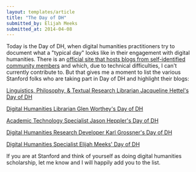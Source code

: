 ```yaml
---
layout: templates/article
title: "The Day of DH"
submitted_by: Elijah Meeks
submitted_at: 2014-04-08
---
```


Today is the Day of DH, when digital humanities practitioners try to document what a "typical day" looks like in their engagement with digital humanities. There is an [official site that hosts blogs from self-identified community members](http://dayofdh2014.matrix.msu.edu/) and which, due to technical difficulties, I can't currently contribute to. But that gives me a moment to list the various Stanford folks who are taking part in Day of DH and highlight their blogs:


[Linguistics, Philosophy, & Textual Research Librarian Jacqueline Hettel's Day of DH](http://dayofdh2014.matrix.msu.edu/linguabrarian1/)


[Digital Humanities Librarian Glen Worthey's Day of DH](http://dayofdh2014.matrix.msu.edu/glenworthey/)


[Academic Technology Specialist Jason Heppler's Day of DH](http://dayofdh2014.matrix.msu.edu/jasonheppler/)


[Digital Humanities Research Developer Karl Grossner's Day of DH](http://dayofdh2014.matrix.msu.edu/computingplace/)


[Digital Humanities Specialist Elijah Meeks' Day of DH](http://dayofdh2014.matrix.msu.edu/elijahmeeks/)


If you are at Stanford and think of yourself as doing digital humanities scholarship, let me know and I will happily add you to the list.


